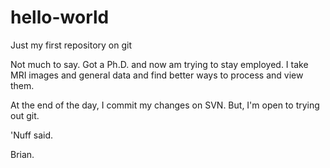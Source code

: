 # hello-world
Just my first repository on git

Not much to say. Got a Ph.D. and now am trying to stay employed. I take MRI images and general data and find better ways to process and view them.

At the end of the day, I commit my changes on SVN.  But, I'm open to trying out git.

'Nuff said.

Brian.
